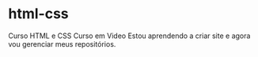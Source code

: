 # html-css
 Curso HTML e CSS Curso em Video
 Estou aprendendo a criar site e agora vou gerenciar meus repositórios.
